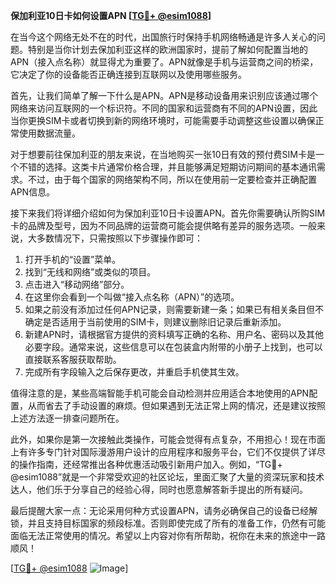 **保加利亚10日卡如何设置APN [[TG💪+ @esim1088](https://t.me/s/esim1088)]**

在当今这个网络无处不在的时代，出国旅行时保持手机网络畅通是许多人关心的问题。特别是当你计划去保加利亚这样的欧洲国家时，提前了解如何配置当地的APN（接入点名称）就显得尤为重要了。APN就像是手机与运营商之间的桥梁，它决定了你的设备能否正确连接到互联网以及使用哪些服务。

首先，让我们简单了解一下什么是APN。APN是移动设备用来识别应该通过哪个网络来访问互联网的一个标识符。不同的国家和运营商有不同的APN设置，因此当你更换SIM卡或者切换到新的网络环境时，可能需要手动调整这些设置以确保正常使用数据流量。

对于想要前往保加利亚的朋友来说，在当地购买一张10日有效的预付费SIM卡是一个不错的选择。这类卡片通常价格合理，并且能够满足短期访问期间的基本通讯需求。不过，由于每个国家的网络架构不同，所以在使用前一定要检查并正确配置APN信息。

接下来我们将详细介绍如何为保加利亚10日卡设置APN。首先你需要确认所购SIM卡的品牌及型号，因为不同品牌的运营商可能会提供略有差异的服务选项。一般来说，大多数情况下，只需按照以下步骤操作即可：

1. 打开手机的“设置”菜单。
2. 找到“无线和网络”或类似的项目。
3. 点击进入“移动网络”部分。
4. 在这里你会看到一个叫做“接入点名称（APN）”的选项。
5. 如果之前没有添加过任何APN记录，则需要新建一条；如果已有相关条目但不确定是否适用于当前使用的SIM卡，则建议删除旧记录后重新添加。
6. 新建APN时，请根据官方提供的资料填写正确的名称、用户名、密码以及其他必要字段。通常来说，这些信息可以在包装盒内附带的小册子上找到，也可以直接联系客服获取帮助。
7. 完成所有字段输入之后保存更改，并重启手机使其生效。

值得注意的是，某些高端智能手机可能会自动检测并应用适合本地使用的APN配置，从而省去了手动设置的麻烦。但如果遇到无法正常上网的情况，还是建议按照上述方法逐一排查问题所在。

此外，如果你是第一次接触此类操作，可能会觉得有点复杂，不用担心！现在市面上有许多专门针对国际漫游用户设计的应用程序和服务平台，它们不仅提供了详尽的操作指南，还经常推出各种优惠活动吸引新用户加入。例如，“TG💪+ @esim1088”就是一个非常受欢迎的社区论坛，里面汇聚了大量的资深玩家和技术达人，他们乐于分享自己的经验心得，同时也愿意解答新手提出的所有疑问。

最后提醒大家一点：无论采用何种方式设置APN，请务必确保自己的设备已经解锁，并且支持目标国家的频段标准。否则即使完成了所有的准备工作，仍然有可能面临无法正常使用的情况。希望以上内容对你有所帮助，祝你在未来的旅途中一路顺风！

[[TG💪+ @esim1088](https://t.me/s/esim1088) ![Image](https://i.postimg.cc/4NQfJmqS/Snipaste-2025-05-13-00-14-12.png)]